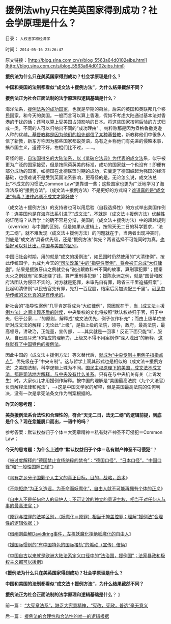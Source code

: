 # 援例法why只在美英国家得到成功？社会学原理是什么？

目录： `人权法学和经济学` 

时间： `2014-05-16 23:26:47` 

原文链接：[http://blog.sina.com.cn/s/blog_5563a64d0102eibs.html](http://blog.sina.com.cn/s/blog_5563a64d0102eibs.html)

**援例法为什么只在美英国家得到成功？社会学原理是什么？**

**中国和美国的法制都看似“成文法＋援例方法”，为什么结果截然不同？**

**援例法正为社会正面法制的法学原理和逻辑基础是什么**？

海洋法系，[援例法系的成功国家](http://darthvad.blog.sohu.com/161655606.html)，也就是早期的荷兰，后来的英国和英联邦几个移民国家，和今天的美国。一般而言可以算上香港，假如不考虑大陆通过基本法对香港的干扰的话；还可以算上受美国占领影响的日本。将这些国家按照后验的方式归成一类，不同的人可以归纳出不同的“成功理由”
。纳粹称那是因为盎格鲁撒克逊人种的优越[，基督教称是因为他们的祖先都信了某种基督教](../../../2011/1/19/“妖魔化美国”有全球“统一战线”.md)，新教称他们中很多人信了新教，新东方称因为那些国家都说英语，乌有之乡称他们有先进的侵略本事，搞帝国主义，道德不好，左棍们比不过，……。

奇怪的是，[自法国得名的大陆法系，以《拿破仑法典》为代表的成文法](../../../2012/4/20/法治与人治根本区别在“是否有受害人”.md)系，似乎被更为广泛的国家接受，但是按照荷英美的标准，成功的国家就一个也没有！即便有部分成功的国家，如德国在北德联盟时期的成功，它奠定了德国崛起为强国的经济基础，也很难说不是受到英国法系影响，更奇怪的是，无论怎么说，成文法总比“不成文的习惯法,Common
Law”更靠谱一些；这些国家也更为广泛地学习了海洋法系的“援例方法”。（成文法＋援例方法）不是更好的方式吗？[难道真的是“成文法”有毒？法律必须不成文才算好使](../../../2013/9/30/“其他”特色的口袋罪的非法性，成文法的缺陷，援例法的科学性.md)？

（成文法＋援例方法）的支持者也可以用后验（自我选择性）的方式举出美国作例子：[连美国也是在海洋法系引进了“成文法”，](../../../2012/7/2/愚昧的《人权宣言》不了解“默认归属权”.md)不就是（成文法＋援例方法）优越性的证明吗？从哲学上的确不容易分辩，美国的（成文法＋援例方法）中的超越规则（override）与中国的区别。但是如果从逻辑上，按照天无二日的科学要求，“法无二纲”，就不难发现（成文法＋援例方法）的问题就在于，当两者出现冲突时，到底是“成文法”具备优先级，还是“援例方法”优先？两者选择不可能同时为真。[也恰好可以对比出，中国与美国的区别](../../../2014/5/15/援例法的合理性和合法性的唯一的逻辑根据.md)。

中国旧社会时期，用的就是“成文的援例法”，如民国时仍然使用的“大清律例”。按此传统国学，九成九今天的[“司法改革”中的“指导性案例”，将会被汇总成“大红律例](http://blog.sina.com.cn/u/5563a64d0102efb3)”。结果是援狼牙山之例就会有“说出跟教科书不同的故事，算刑事犯罪”；援秦火火之例就有“如果还赚了钱，算严重刑事犯罪”；援陈永洲之例，就是“国营和政府法团认为侵已不实的，对方就是犯罪，未审先自有罪，跨省三千里追捕归案”；比起明清律例“以民告官先有罪，先打一百屁股，结案后另加流配三千里”。[可见中华传统的文化真的是有传承的](../../../2008/7/29/个人主义思想被阉割更多来自民间“传统文化”.md)。

新社会的“指导性案例”几乎肯定将成为“大红律例”，原因就在于，[当（成文法＋援例方法）之间出现矛盾的时侯](../../../2011/1/28/缺乏逻辑能力可能是脑残综合症的典型症状.md)，中央集权的文化将按照“默认权益归于官，归于中央，归于公家……”的原则，解释成“成文法优先，例子仅作补充”；而由上级单位垄断对成文法的解释；无论此“上级”，是指上级的法院，领导，政府，最高法院，最高领导，讲政治，正能量，宣传部，……其实就是一回事！反正下面只能“听，服从，自已扇耳光”和相应的理解力，上级又不得不用案例作“深入浅出”的解释，[这样就有了中国特色的援例法](http://darthvad.blog.sohu.com/132381039.html)。

因此中国的（成文法＋援例方法）等义替代后，[就成为“中央专制＋用例子指指点点”](../../../2014/1/21/民主良性循环的机理和劣质民主的成因.md)，优先级在于“中央专制”。这与哲学上观其形式也是相似的（成文法＋援例方法）之美国法制，科学逻辑上殊为不同。[国民主权原理下的美国，成文法不成文法，都是司法地方解释，与中央没有什么关系](../../../2013/10/17/立法权根本不存在，及杰斐逊主义，国民主权原理，合法性守恒.md)。只有在与中央机关有关（上诉发生）时，大家伙儿才用援例作解释。按中国的理解是“美国最高法院（九个大法官）负责解释法律和宪法”，——>这是中国文学家的解释，但是美国最高法院的任何判决，没有一次是拿宪法条文作为判案根据的。

**昨天的思考题：**

**美英援例法系合法性和合理性的，符合“天无二日，法无二纲”的逻辑前提，到底是什么？现在您能脱口而出，一语中的吗**？

参考答案：默认权益归于个体＝大宪章精神＝私有财产神圣不可侵犯＝Common Law；

**今天的思考题：为什么上述中“默认权益归于个体＝私有财产神圣不可侵犯”**？

《[被过度解释的“德国禁止宣扬纳粹的禁令”；“德国口径”，“日本口径”，“中国口径”和“一般性国际口径”](../../../2014/5/8/被过度解释的“德国禁止宣扬纳粹”，历史口径的国际惯例和中国特色.md)》

《[乌有之乡分子围剿个人主义的真正目标，目的，战略，战术](http://blog.sina.com.cn/u/3996685070)》

《[不能拒绝“为正义造谣，为革命而妖魔化”，自由人就不可能再拥有个体的正义](../../../2014/5/10/实事求是的自由人，必定会被标准答案围剿和妖魔化.md)》

《[自由人不是任何他人的辩护人；不可让渡的独立的意识主权，相当于对任何人与事的最高法官；](../../../2014/5/11/自由人如果不能拒绝妖魔化，自已就将随之被妖魔化.md)》

《[原罪与控罪的法学区别，（妖魔化＝原罪）相当于掩盖控罪；理解“援例法”合理性的逻辑依据；](../../../2014/5/12/原罪与控罪的法学区别,（妖魔化＝原罪）相当于掩盖控罪.md)》

《[借阉割曲解DavidIring事件，左棍妖魔化拒绝妖魔化的自由人](../../../2014/5/13/借阉割曲解DavidIring细节，纳粹左棍妖魔化实事求是的自由人.md)》

《[援国际惯例的“有中国特色的国际接轨”的煽动（宣传）伎俩](../../../2014/5/14/援国际惯例的“有中国特色的国际接轨”的煽动伎俩.md)》

《[中国自古以来就是欧洲大陆法系定义口径中的“法治国，援例国”；法家暴政和极权主义都可以援例](../../../2014/5/15/援例法的合理性和合法性的唯一的逻辑根据.md)》

《**援例法为什么只在美英国家得到成功？社会学原理是什么？**

**中国和美国的法制都看似“成文法＋援例方法”，为什么结果截然不同？**

**援例法正为社会正面法制的法学原理和逻辑基础是什么**？ 》

前一篇： [“大宪章法系”，缺乏大宪意精神，“宪改，宪政，普选”毫无意义](../../../2014/5/17/“大宪章法系”，缺乏大宪意精神，“宪改，宪政，普选”毫无意义.md)

后一篇： [援例法的合理性和合法性的唯一的逻辑根据](../../../2014/5/15/援例法的合理性和合法性的唯一的逻辑根据.md)

